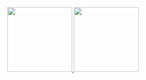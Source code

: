 <!--
**xofanna/xofanna** is a ✨ _special_ ✨ repository because its `README.md` (this file) appears on your GitHub profile.

Here are some ideas to get you started:

- 🔭 I’m currently working on ...
- 🌱 I’m currently learning ...
- 👯 I’m looking to collaborate on ...
- 🤔 I’m looking for help with ...
- 💬 Ask me about ...
- 📫 How to reach me: ...
- 😄 Pronouns: ...
- ⚡ Fun fact: ...
-->

<div>
<a href="https://github.com/xofanna">
<img loading="lazy" height="150em" src="https://github-readme-stats.vercel.app/api/top-langs/?username=xofanna&layout=compact&langs_count=7&theme=dracula"/>
<img loading="lazy" height="150em" src="https://github-readme-stats.vercel.app/api?username=xofanna&show_icons=true&theme=dracula&include_all_commits=true&count_private=true"/>
</div>
